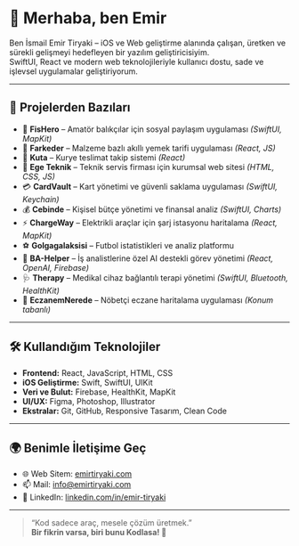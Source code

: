 # 👋 Merhaba, ben Emir

Ben İsmail Emir Tiryaki – iOS ve Web geliştirme alanında çalışan, üretken ve sürekli gelişmeyi hedefleyen bir yazılım geliştiricisiyim.  
SwiftUI, React ve modern web teknolojileriyle kullanıcı dostu, sade ve işlevsel uygulamalar geliştiriyorum.

---

## 🚀 Projelerden Bazıları

- 🎣 **FisHero** – Amatör balıkçılar için sosyal paylaşım uygulaması *(SwiftUI, MapKit)*  
- 🍳 **Farkeder** – Malzeme bazlı akıllı yemek tarifi uygulaması *(React, JS)*  
- 🚚 **Kuta** – Kurye teslimat takip sistemi *(React)*  
- 🧰 **Ege Teknik** – Teknik servis firması için kurumsal web sitesi *(HTML, CSS, JS)*  
- 💳 **CardVault** – Kart yönetimi ve güvenli saklama uygulaması *(SwiftUI, Keychain)*  
- 💰 **Cebinde** – Kişisel bütçe yönetimi ve finansal analiz *(SwiftUI, Charts)*  
- ⚡ **ChargeWay** – Elektrikli araçlar için şarj istasyonu haritalama *(React, MapKit)*  
- ⚽ **Golgagalaksisi** – Futbol istatistikleri ve analiz platformu  
- 🧠 **BA-Helper** – İş analistlerine özel AI destekli görev yönetimi *(React, OpenAI, Firebase)*  
- 🩺 **Therapy** – Medikal cihaz bağlantılı terapi yönetimi *(SwiftUI, Bluetooth, HealthKit)*  
- 🏪 **EczanemNerede** – Nöbetçi eczane haritalama uygulaması *(Konum tabanlı)*

---

## 🛠️ Kullandığım Teknolojiler

- **Frontend:** React, JavaScript, HTML, CSS  
- **iOS Geliştirme:** Swift, SwiftUI, UIKit  
- **Veri ve Bulut:** Firebase, HealthKit, MapKit  
- **UI/UX:** Figma, Photoshop, Illustrator  
- **Ekstralar:** Git, GitHub, Responsive Tasarım, Clean Code

---

## 🌍 Benimle İletişime Geç

- 🌐 Web Sitem: [emirtiryaki.com](https://emirtiryaki.com)  
- 📫 Mail: info@emirtiryaki.com  
- 💼 LinkedIn: [linkedin.com/in/emir-tiryaki](https://linkedin.com/in/emir-tiryaki)

---

> “Kod sadece araç, mesele çözüm üretmek.”  
> **Bir fikrin varsa, biri bunu Kodlasa! 🚀**
